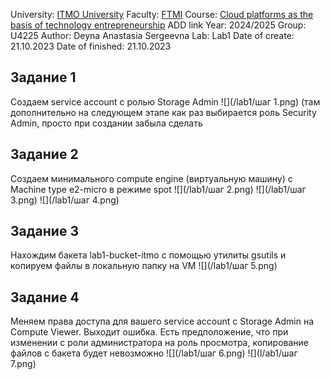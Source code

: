 University: [ITMO University](https://itmo.ru/ru/)
Faculty: [FTMI](https://ftmi.itmo.ru)
Course: [Cloud platforms as the basis of technology entrepreneurship](https://) ADD link
Year: 2024/2025
Group: U4225
Author: Deyna Anastasia Sergeevna
Lab: Lab1
Date of create: 21.10.2023
Date of finished: 21.10.2023

## Задание 1
Cоздаем service account с ролью Storage Admin
![](/lab1/шаг 1.png)
(там дополнительно на следующем этапе как раз выбирается роль Security Admin, просто при создании забыла сделать 

## Задание 2
Создаем минимального compute engine (виртуальную машину) с Machine type e2-micro в режиме spot
![](/lab1/шаг 2.png)
![](/lab1/шаг 3.png)
![](/lab1/шаг 4.png)

## Задание 3
Нахождим бакета lab1-bucket-itmo с помощью утилиты gsutils и копируем файлы в локальную папку на VM
![](/lab1/шаг 5.png)

## Задание 4
Меняем права доступа для вашего service account с Storage Admin на Compute Viewer. Выходит ошибка. Есть предположение, что при изменении с роли администратора на роль просмотра, копирование файлов с бакета будет невозможно 
![](/lab1/шаг 6.png)
![](l/ab1/шаг 7.png)
